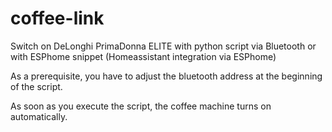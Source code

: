 # coffee-link
Switch on DeLonghi PrimaDonna ELITE with python script via Bluetooth or with ESPhome snippet (Homeassistant integration via ESPhome)

As a prerequisite, you have to adjust the bluetooth address at the beginning of the script.

As soon as you execute the script, the coffee machine turns on automatically.

